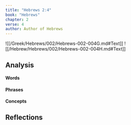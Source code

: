 ```yaml
---
title: "Hebrews 2:4"
book: "Hebrews"
chapter: 2
verse: 4
author: Author of Hebrews
---
```

![[/Greek/Hebrews/002/Hebrews-002-004G.md#Text]]
![[/Hebrew/Hebrews/002/Hebrews-002-004H.md#Text]]

## Analysis

#### Words

#### Phrases

#### Concepts

## Reflections

